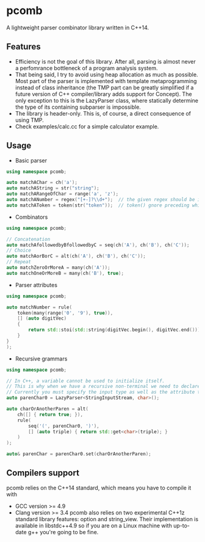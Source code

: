 pcomb
======
A lightweight parser combinator library written in C++14.

## Features
* Efficiency is not the goal of this library. After all, parsing is almost never a perfomrance bottleneck of a program analysis system. 
* That being said, I try to avoid using heap allocation as much as possible. Most part of the parser is implemented with template metaprogramming instead of class inheritance (the TMP part can be greatly simplified if a future version of C++ compiler/library adds support for Concept). The only exception to this is the LazyParser class, where statically determine the type of its containing subparser is impossible.
* The library is header-only. This is, of course, a direct consequence of using TMP.
* Check examples/calc.cc for a simple calculator example.

## Usage
* Basic parser
```c++
using namespace pcomb;

auto matchAChar = ch('a');
auto matchAString = str("string");
auto matchARangeOfChar = range('a', 'z');
auto matchANumber = regex("[+-]?\\d+");  // the given regex should be in ECMAScript syntax
auto matchAToken = token(str("token"));  // token() gnore preceding whitespaces before parsing the input 
```

* Combinators
```c++
using namespace pcomb;

// Concatenation
auto matchAfollowedbyBfollowedbyC = seq(ch('A'), ch('B'), ch('C'));
// Choice
auto matchAorBorC = alt(ch('A'), ch('B'), ch('C'));
// Repeat
auto matchZeroOrMoreA = many(ch('A'));
auto matchOneOrMoreB = many(ch('B'), true);
```

* Parser attributes
```c++
using namespace pcomb;

auto matchNumber = rule(
	token(many(range('0', '9'), true)),
	[] (auto digitVec)
	{
		return std::stoi(std::string(digitVec.begin(), digitVec.end()));
	}
}
);
```

* Recursive grammars
```c++
using namespace pcomb;

// In C++, a variable cannot be used to initialize itself.
// This is why when we have a recursive non-terminal we need to declare it first before we fill in the details later
// Currently you must specify the input type as well as the attribute type of the LazyParser
auto parenChar0 = LazyParser<StringInputStream, char>();

auto charOrAnotherParen = alt(
	ch([] { return true; }),
	rule(
		seq('(', parenChar0, ')'),
		[] (auto triple) { return std::get<char>(triple); }
	)
);

auto& parenChar = parenChar0.set(charOrAnotherParen);
```

## Compilers support
pcomb relies on the C++14 standard, which means you have to compile it with
  - GCC version >= 4.9
  - Clang version >= 3.4
pcomb also relies on two experimental C++1z standard library features: option and string_view. Their implementation is available in libstdc++4.9 so if you are on a Linux machine with up-to-date g++ you're going to be fine.
